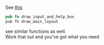 See [this](https://github.com/Rigellute/spotify-tui/blob/master/src/ui/mod.rs)
```rust
pub fn draw_input_and_help_box
pub fn draw_main_layout
```
see similar functions as well.  
Work that out and you've got what you need
